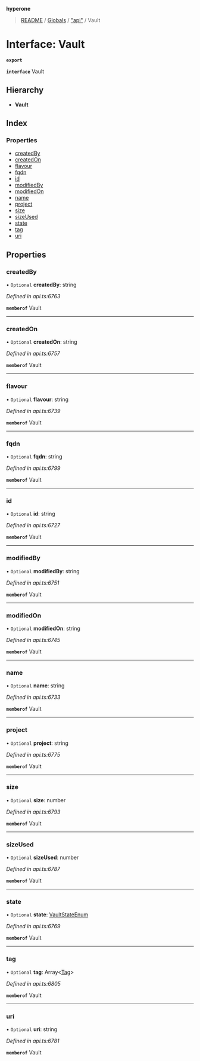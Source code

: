**hyperone**

> [README](../README.md) / [Globals](../globals.md) / ["api"](../modules/_api_.md) / Vault

# Interface: Vault

**`export`** 

**`interface`** Vault

## Hierarchy

* **Vault**

## Index

### Properties

* [createdBy](_api_.vault.md#createdby)
* [createdOn](_api_.vault.md#createdon)
* [flavour](_api_.vault.md#flavour)
* [fqdn](_api_.vault.md#fqdn)
* [id](_api_.vault.md#id)
* [modifiedBy](_api_.vault.md#modifiedby)
* [modifiedOn](_api_.vault.md#modifiedon)
* [name](_api_.vault.md#name)
* [project](_api_.vault.md#project)
* [size](_api_.vault.md#size)
* [sizeUsed](_api_.vault.md#sizeused)
* [state](_api_.vault.md#state)
* [tag](_api_.vault.md#tag)
* [uri](_api_.vault.md#uri)

## Properties

### createdBy

• `Optional` **createdBy**: string

*Defined in api.ts:6763*

**`memberof`** Vault

___

### createdOn

• `Optional` **createdOn**: string

*Defined in api.ts:6757*

**`memberof`** Vault

___

### flavour

• `Optional` **flavour**: string

*Defined in api.ts:6739*

**`memberof`** Vault

___

### fqdn

• `Optional` **fqdn**: string

*Defined in api.ts:6799*

**`memberof`** Vault

___

### id

• `Optional` **id**: string

*Defined in api.ts:6727*

**`memberof`** Vault

___

### modifiedBy

• `Optional` **modifiedBy**: string

*Defined in api.ts:6751*

**`memberof`** Vault

___

### modifiedOn

• `Optional` **modifiedOn**: string

*Defined in api.ts:6745*

**`memberof`** Vault

___

### name

• `Optional` **name**: string

*Defined in api.ts:6733*

**`memberof`** Vault

___

### project

• `Optional` **project**: string

*Defined in api.ts:6775*

**`memberof`** Vault

___

### size

• `Optional` **size**: number

*Defined in api.ts:6793*

**`memberof`** Vault

___

### sizeUsed

• `Optional` **sizeUsed**: number

*Defined in api.ts:6787*

**`memberof`** Vault

___

### state

• `Optional` **state**: [VaultStateEnum](../enums/_api_.vaultstateenum.md)

*Defined in api.ts:6769*

**`memberof`** Vault

___

### tag

• `Optional` **tag**: Array\<[Tag](_api_.tag.md)>

*Defined in api.ts:6805*

**`memberof`** Vault

___

### uri

• `Optional` **uri**: string

*Defined in api.ts:6781*

**`memberof`** Vault
